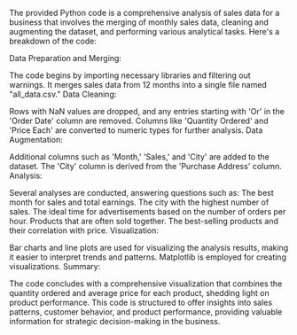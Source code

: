 The provided Python code is a comprehensive analysis of sales data for a business that involves the merging of monthly sales data, cleaning and augmenting the dataset, and performing various analytical tasks. Here's a breakdown of the code:

Data Preparation and Merging:

The code begins by importing necessary libraries and filtering out warnings.
It merges sales data from 12 months into a single file named "all_data.csv."
Data Cleaning:

Rows with NaN values are dropped, and any entries starting with 'Or' in the 'Order Date' column are removed.
Columns like 'Quantity Ordered' and 'Price Each' are converted to numeric types for further analysis.
Data Augmentation:

Additional columns such as 'Month,' 'Sales,' and 'City' are added to the dataset.
The 'City' column is derived from the 'Purchase Address' column.
Analysis:

Several analyses are conducted, answering questions such as:
The best month for sales and total earnings.
The city with the highest number of sales.
The ideal time for advertisements based on the number of orders per hour.
Products that are often sold together.
The best-selling products and their correlation with price.
Visualization:

Bar charts and line plots are used for visualizing the analysis results, making it easier to interpret trends and patterns.
Matplotlib is employed for creating visualizations.
Summary:

The code concludes with a comprehensive visualization that combines the quantity ordered and average price for each product, shedding light on product performance.
This code is structured to offer insights into sales patterns, customer behavior, and product performance, providing valuable information for strategic decision-making in the business.
